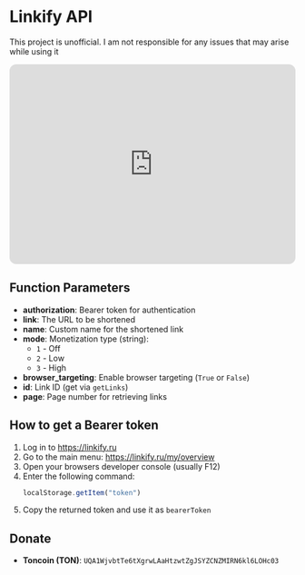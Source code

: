 # Linkify API
This project is unofficial. I am not responsible for any issues that may arise while using it
<iframe style="border-radius:12px" src="https://open.spotify.com/embed/track/5I0D3A5Um5fPkDngCDS53R?utm_source=generator" width="100%" height="352" frameBorder="0" allowfullscreen="" allow="autoplay; clipboard-write; encrypted-media; fullscreen; picture-in-picture" loading="lazy"></iframe>

## Function Parameters
- **authorization**: Bearer token for authentication
- **link**: The URL to be shortened
- **name**: Custom name for the shortened link
- **mode**: Monetization type (string):
    - `1` - Off
    - `2` - Low
    - `3` - High
- **browser_targeting**: Enable browser targeting (`True` or `False`)
- **id**: Link ID (get via `getLinks`)
- **page**: Page number for retrieving links

## How to get a Bearer token
1. Log in to https://linkify.ru
2. Go to the main menu: https://linkify.ru/my/overview
3. Open your browsers developer console (usually F12)
4. Enter the following command:
   ```javascript
   localStorage.getItem("token")
   ```
5. Copy the returned token and use it as `bearerToken`

## Donate
- **Toncoin (TON)**: `UQA1WjvbtTe6tXgrwLAaHtzwtZgJSYZCNZMIRN6kl6LOHc03`